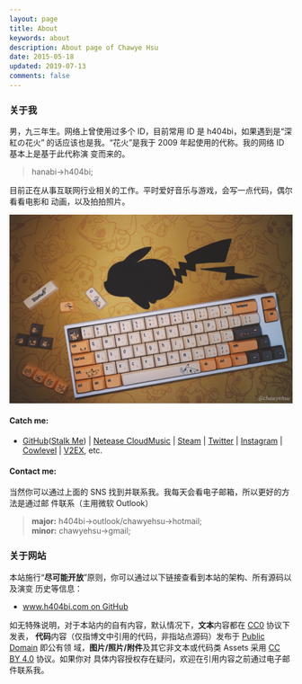 ```yaml
---
layout: page
title: About
keywords: about
description: About page of Chawye Hsu
date: 2015-05-18
updated: 2019-07-13
comments: false
---
```


### 关于我

男，九三年生。网络上曾使用过多个 ID，目前常用 ID 是 h404bi，如果遇到是“深紅の花火”
的话应该也是我。“花火”是我于 2009 年起使用的代称。我的网络 ID 基本上是基于此代称演
变而来的。

> hanabi->h404bi;

目前正在从事互联网行业相关的工作。平时爱好音乐与游戏，会写一点代码，偶尔看看电影和
动画，以及拍拍照片。

![我的生产力工具](/uploads/2019/07/20190720001.jpg)

#### Catch me:

- [GitHub]([Stalk Me]) | [Netease CloudMusic] | [Steam] | [Twitter] |
  [Instagram] | [Cowlevel] | [V2EX], etc.

#### Contact me:

当然你可以通过上面的 SNS 找到并联系我。我每天会看电子邮箱，所以更好的方法是通过邮
件联系（主用微软 Outlook）

> **major:** h404bi->outlook/chawyehsu->hotmail;  
> <span class="meta">**minor:** chawyehsu->gmail;</span>

### 关于网站

本站施行“**尽可能开放**”原则，你可以通过以下链接查看到本站的架构、所有源码以及演变
历史等信息：

- [www.h404bi.com on GitHub]

如无特殊说明，对于本站内的自有内容，默认情况下，**文本**内容都在 [CC0] 协议下发表，
**代码**内容（仅指博文中引用的代码，非指站点源码）发布于 [Public Domain] 即公有领
域，**图片/照片/附件**及其它非文本或代码类 Assets 采用 [CC BY 4.0] 协议。如果你对
具体内容授权存在疑问，欢迎在引用内容之前通过电子邮件联系我。

[GitHub]: https://github.com/h404bi
[Stalk Me]: https://gitstalk.netlify.com/h404bi
[Netease CloudMusic]: http://music.163.com/#/user/home?id=35631431
[Steam]: http://steamcommunity.com/id/h404bi
[Twitter]: https://twitter.com/h404bi
[Instagram]: https://www.instagram.com/chawyehsu/
[Cowlevel]: https://cowlevel.net/people/h404bi
[V2EX]: https://www.v2ex.com/member/h404bi
[www.h404bi.com on GitHub]: https://github.com/h404bi/www.h404bi.com
[CC0]: https://creativecommons.org/publicdomain/zero/1.0/
[Public Domain]: https://en.wikipedia.org/wiki/Public_domain
[CC BY 4.0]: https://creativecommons.org/licenses/by/4.0/

